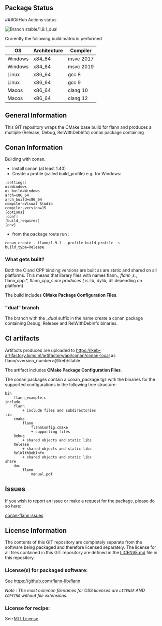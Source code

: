 ## Package Status
###GitHub Actions status

![Branch stable/1.9.1_dual](https://github.com/biovault/conan-flann/actions/workflows/build.yml/badge.svg?branch=stable%2F1.9.1_dual)

Currently the following build matrix is performed

OS | Architecture | Compiler
--- | --- | ---
Windows | x84_64 | msvc 2017
Windows | x84_64 | msvc 2019
Linux | x86_64 | gcc 8
Linux | x86_64 | gcc 9
Macos | x86_64 | clang 10
Macos | x86_64 | clang 12


## General Information

This GIT repository wraps the CMake base build for flann and produces a multiple (Release, Debug, RelWithDebInfo) conan package containing 

## Conan Information

Building with conan. 

- Install conan (at least 1.40)
- Create a profile (called build_profile) e.g. for Windows:
```
[settings]
os=Windows
os_build=Windows
arch=x86_64
arch_build=x86_64
compiler=Visual Studio
compiler.version=15
[options]
[conf]
[build_requires]
[env]
```

- from the package route run :
```
conan create . flann/1.9.1 --profile build_profile -s build_type=Release
```

### What gets built?

Both the C and CPP binding versions are built as are static and shared on all platforms. This means that library files with names flann.*, flann_s.*, flann_cpp.*, flann_cpp_s.*are produces (* is lib, dylib, dll depending on platform)

The build includes **CMake Package Configuration Files**.

### "dual" branch

The branch with the *_dual* suffix in the name create a conan package containing Debug, Release and RelWithDebInfo
binaries.


## CI artifacts

Artifacts produced are uploaded to https://lkeb-artifactory.lumc.nl/artifactory/api/conan/conan-local as flann/<version_number>@lkeb/stable.

The artifact includes **CMake Package Configuration Files**.

The conan packages contain a conan_package.tgz with the binaries for the supported configurations in the following tree structure:

```text
bin
    flann_example.c
include
    flann
        + include files and subdirectories
lib
    cmake
        flann
            flannConfig.cmake
            + supporting files
    Debug
        + shared objects and static libs
    Release
        + shared objects and static libs
    RelWIthDebInfo
        + shared objects and static libs
share
    doc
        flann
            manual.pdf
```

## Issues

If you wish to report an issue or make a request for the package, please do so here:

[conan-flann issues](https://github.com/biovault/conan-flann/issues)

## License Information

The contents of this GIT repository are completely separate from the software being packaged and therefore licensed separately.  The license for all files contained in this GIT repository are defined in the [LICENSE.md](LICENSE.md) file in this repository.  

### License(s) for packaged software:

See https://github.com/flann-lib/flann

*Note :   The most common filenames for OSS licenses are `LICENSE` AND `COPYING` without file extensions.*

### License for recipe:

 See [MIT License](./LICENSE.md)
